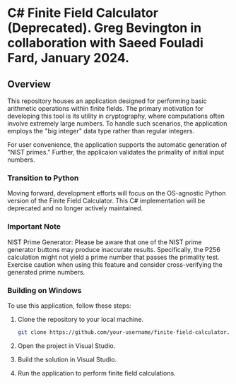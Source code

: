 # C# Finite Field Calculator (Deprecated). Greg Bevington in collaboration with Saeed Fouladi Fard, January 2024.

## Overview

This repository houses an application designed for performing basic arithmetic operations within finite fields. The primary motivation for developing this tool is its utility in cryptography, where computations often involve extremely large numbers. To handle such scenarios, the application employs the "big integer" data type rather than regular integers.

For user convenience, the application supports the automatic generation of "NIST primes." Further, the applicaion validates the primality of initial input numbers.

### Transition to Python
Moving forward, development efforts will focus on the OS-agnostic Python version of the Finite Field Calculator. This C# implementation will be deprecated and no longer actively maintained. 

### Important Note
NIST Prime Generator: Please be aware that one of the NIST prime generator buttons may produce inaccurate results. Specifically, the P256 calculation might not yield a prime number that passes the primality test. Exercise caution when using this feature and consider cross-verifying the generated prime numbers.

### Building on Windows

To use this application, follow these steps:

1. Clone the repository to your local machine.

    ```bash
    git clone https://github.com/your-username/finite-field-calculator.git
    ```

2. Open the project in Visual Studio.

3. Build the solution in Visual Studio.

4. Run the application to perform finite field calculations.

